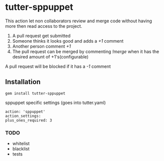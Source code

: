 # tutter-sppuppet

This action let non collaborators review
and merge code without having more then read access to the project.

1. A pull request get submitted
2. Someone thinks it looks good and adds a _+1_ comment
3. Another person comment _+1_
4. The pull request can be merged by commenting _!merge_ when it has the
desired amount of +1's(configurable)

A pull request will be blocked if it has a _-1_ comment

## Installation

    gem install tutter-sppuppet

sppuppet specific settings (goes into tutter.yaml)

    action: 'sppuppet'
    action_settings:
    plus_ones_required: 3

### TODO
* whitelist
* blacklist
* tests
